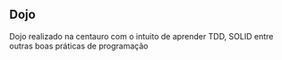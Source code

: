 ## Dojo 

Dojo realizado na centauro com o intuito de aprender TDD, SOLID entre outras boas práticas de programação
